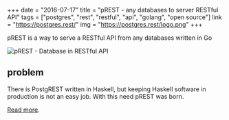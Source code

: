 +++
date = "2016-07-17"
title = "pREST - any databases to server RESTful API"
tags = ["postgres", "rest", "restful", "api", "golang", "open source"]
link = "https://postgres.rest/"
img = "https://postgres.rest/logo.png"
+++

pREST is a way to serve a RESTful API from any databases written in Go

<!-- more -->

![pREST - Database in RESTful API](https://postgres.rest/logo.png)

## problem

There is PostgREST written in Haskell, but keeping Haskell software in production is not an easy job. With this need pREST was born.

[Read more](https://github.com/prest/prest/issues/41).

